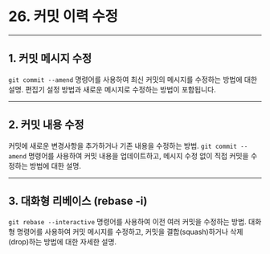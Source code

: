 <h1>26. 커밋 이력 수정</h1>
<hr>
<h2>1. 커밋 메시지 수정</h2>
<p><code>git commit --amend</code> 명령어를 사용하여 최신 커밋의 메시지를 수정하는 방법에 대한 설명. 편집기 설정 방법과 새로운 메시지로 수정하는 방법이 포함됩니다.</p>
<hr>
<h2>2. 커밋 내용 수정</h2>
<p>커밋에 새로운 변경사항을 추가하거나 기존 내용을 수정하는 방법. <code>git commit --amend</code> 명령어를 사용하여 커밋 내용을 업데이트하고, 메시지 수정 없이 직접 커밋을 수정하는 방법에 대한 설명.</p>
<hr>
<h2>3. 대화형 리베이스 (rebase -i)</h2>
<p><code>git rebase --interactive</code> 명령어를 사용하여 이전 여러 커밋을 수정하는 방법. 대화형 명령어를 사용하여 커밋 메시지를 수정하고, 커밋을 결합(squash)하거나 삭제(drop)하는 방법에 대한 자세한 설명.</p>

